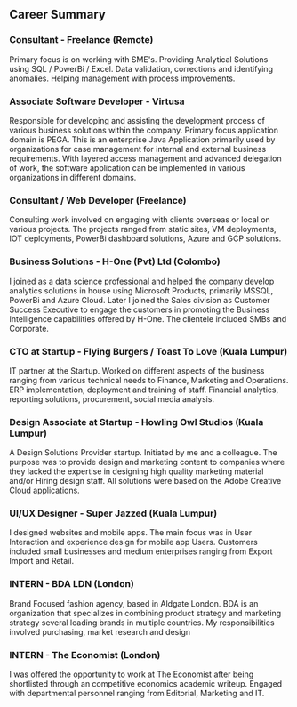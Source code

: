 
## Career Summary

### Consultant - Freelance (Remote)
Primary focus is on working with SME's.  Providing Analytical Solutions using SQL / PowerBi / Excel. Data validation, corrections and identifying anomalies. Helping management with process improvements. 

### Associate Software Developer - Virtusa
Responsible for developing and assisting the development process of various business solutions within the company. Primary focus application domain is PEGA. This is an enterprise Java Application primarily used by organizations for case management for internal and external business requirements. With layered access management and advanced delegation of work, the software application can be implemented in various organizations in different domains.

### Consultant / Web Developer (Freelance)
Consulting work involved on engaging with clients overseas or local on various projects. The projects ranged from static sites, VM deployments, IOT deployments, PowerBi dashboard solutions, Azure and GCP solutions. 

### Business Solutions - H-One (Pvt) Ltd (Colombo)
I joined as a data science professional and helped the company develop analytics solutions in house using Microsoft Products, primarily MSSQL, PowerBi and Azure Cloud. Later I joined the Sales division as Customer Success Executive to engage the customers in promoting the Business Intelligence capabilities offered by H-One. The clientele included SMBs and Corporate.

### CTO at Startup - Flying Burgers / Toast To Love (Kuala Lumpur)
IT partner at the Startup. Worked on different aspects of the business  ranging from various technical needs to Finance, Marketing and Operations. ERP implementation, deployment and training of staff. Financial analytics, reporting solutions, procurement, social media analysis.

### Design Associate at Startup - Howling Owl Studios (Kuala Lumpur)
A Design Solutions Provider startup. Initiated by me and a colleague. The purpose was to provide design and marketing content to companies where they lacked the expertise in designing high quality marketing material and/or Hiring design staff. All solutions were based on the Adobe Creative Cloud applications.  

### UI/UX Designer - Super Jazzed (Kuala Lumpur)
I designed websites and mobile apps. The main focus was in User Interaction and experience design for mobile app Users. Customers included small businesses and medium enterprises ranging from Export Import and Retail.

### INTERN  - BDA LDN (London)
Brand Focused fashion agency, based in Aldgate London. BDA is an organization that specializes in combining product strategy and marketing strategy several leading brands in multiple countries. My responsibilities involved purchasing, market research and design

### INTERN - The Economist (London)
I was offered the opportunity to work at The Economist after being shortlisted through an competitive economics academic writeup. Engaged with departmental personnel ranging from Editorial, Marketing and IT.

<div style="page-break-after: always"></div>